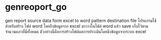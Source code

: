 # genreoport_go
gen report source data form excel to word pattern destination file
โปรแกรมใช้สำหรับสร้าง ไฟล์ word โดยถึงข้อมูลจาก excel มาวางในไฟล์ word แล้ว save เก็บไว้ตามจำนวนแถวที่มีทั้งหมด 
ตัวอย่างนี่คือการสร้างไฟล์ผลการประเมินโดยดึงข้อมูลจากระบบ excel
